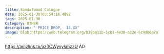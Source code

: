 ```yaml
---
title: Sandalwood Cologne
date: 2025-01-30T03:54:18.489Z
tags: 2025-01-30
Category: OTHER
description: " PRICE DROP,  15.XX"
image: blob:https://web.telegram.org/b39ba11b-5cb1-4e30-a32e-6c9db6a7a706
---
```

https://amzlink.to/az0CWyvykmzzU    AD